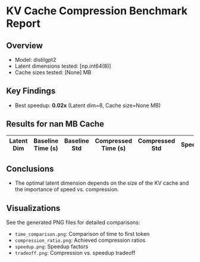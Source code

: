 # KV Cache Compression Benchmark Report

## Overview

- Model: distilgpt2
- Latent dimensions tested: [np.int64(8)]
- Cache sizes tested: [None] MB

## Key Findings

- Best speedup: **0.02x** (Latent dim=8, Cache size=None MB)
## Results for nan MB Cache

| Latent Dim | Baseline Time (s) | Baseline Std | Compressed Time (s) | Compressed Std | Speedup | Compression Ratio |
|------------|------------------|--------------|---------------------|----------------|---------|-------------------|

## Conclusions

- The optimal latent dimension depends on the size of the KV cache and the importance of speed vs. compression.

## Visualizations

See the generated PNG files for detailed comparisons:
- `time_comparison.png`: Comparison of time to first token
- `compression_ratio.png`: Achieved compression ratios
- `speedup.png`: Speedup factors
- `tradeoff.png`: Compression vs. speedup tradeoff
